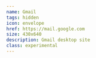 ```yaml
---
name: Gmail
tags: hidden
icon: envelope
href: https://mail.google.com
size: 430x640
description: Gmail desktop site
class: experimental
---
```

